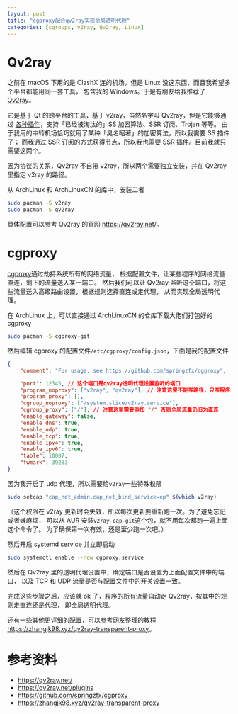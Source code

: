 ```yaml
---
layout: post
title: "cgproxy配合qv2ray实现全局透明代理"
categories: [cgroups, v2ray, Qv2ray, Linux]
---
```


# Qv2ray

之前在 macOS 下用的是 ClashX 连的机场，但是 Linux 没这东西，而且我希望多个平台都能用同一套工具，
包含我的 Windows。于是有朋友给我推荐了[Qv2ray](https://qv2ray.net/)。

它是基于 Qt 的跨平台的工具，基于 v2ray，虽然名字叫 Qv2ray，但是它能够通过
[各种插件](https://qv2ray.net/plugins/)，支持「已经被淘汰的」SS 加密算法、SSR 订阅、Trojan 等等。
由于我用的中转机场恰巧就用了某种「臭名昭著」的加密算法，所以我需要 SS 插件了；
而我通过 SSR 订阅的方式获得节点，所以我也需要 SSR 插件。目前我就只需要这两个。

因为协议的关系，Qv2ray 不自带 v2ray，所以两个需要独立安装，并在 Qv2ray 里指定 v2ray 的路径。

从 ArchLinux 和 ArchLinuxCN 的库中，安装二者

```bash
sudo pacman -S v2ray
sudo pacman -S qv2ray
```

具体配置可以参考 Qv2ray 的官网 <https://qv2ray.net/>。

# cgproxy

[cgproxy](https://github.com/springzfx/cgproxy)通过劫持系统所有的网络流量，
根据配置文件，让某些程序的网络流量直连，剩下的流量送入某一端口。
然后我们可以让 Qv2ray 监听这个端口，将这些流量送入高级路由设置，根据规则选择直连或走代理，
从而实现全局透明代理。

在 ArchLinux 上，可以直接通过 ArchLinuxCN 的仓库下载大佬们打包好的 cgproxy

```bash
sudo pacman -S cgproxy-git
```

然后编辑 cgproxy 的配置文件`/etc/cgproxy/config.json`，下面是我的配置文件

```json
{
    "comment": "For usage, see https://github.com/springzfx/cgproxy",

    "port": 12345, // 这个端口是qv2ray透明代理设置监听的端口
    "program_noproxy": ["v2ray", "qv2ray"], // 注意这里不能写路径，只写程序名
    "program_proxy": [],
    "cgroup_noproxy": ["/system.slice/v2ray.service"],
    "cgroup_proxy": ["/"], // 注意这里需要添加 "/" 否则全局流量仍旧为直连
    "enable_gateway": false,
    "enable_dns": true,
    "enable_udp": true,
    "enable_tcp": true,
    "enable_ipv4": true,
    "enable_ipv6": true,
    "table": 10007,
    "fwmark": 39283
}
```

因为我开启了 udp 代理，所以需要给`v2ray`一些特殊权限

```bash
sudo setcap "cap_net_admin,cap_net_bind_service=ep" $(which v2ray)
```

（这个权限在 v2ray 更新时会失效，所以每次更新要重新跑一次。为了避免忘记或者嫌麻烦，
可以从 AUR 安装`v2ray-cap-git`这个包，就不用每次都跑一遍上面这个命令了。
为了确保第一次有效，还是至少跑一次吧。）

然后开启 systemd service 并立即启动

```bash
sudo systemctl enable --now cgproxy.service
```

然后在 Qv2ray 里的透明代理设置中，确定端口是否设置为上面配置文件中的端口，
以及 TCP 和 UDP 流量是否与配置文件中的开关设置一致。

完成这些步骤之后，应该就 ok 了，程序的所有流量自动走 Qv2ray，按其中的规则走直连还是代理，
即全局透明代理。

还有一些其他更详细的配置，可以参考网友整理的教程<https://zhangjk98.xyz/qv2ray-transparent-proxy>。

# 参考资料

-   <https://qv2ray.net/>
-   <https://qv2ray.net/plugins>
-   <https://github.com/springzfx/cgproxy>
-   <https://zhangjk98.xyz/qv2ray-transparent-proxy>

